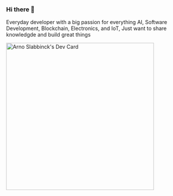 ### Hi there 👋

Everyday developer with a big passion for everything 
                      AI, 
                      Software Development, 
                      Blockchain,
                      Electronics,
                      and IoT,
Just want to share knowledgde and build great things
<!--
**ArnoSlabbinck/ArnoSlabbinck** is a ✨ _special_ ✨ repository because its `README.md` (this file) appears on your GitHub profile.

Here are some ideas to get you started:

- 🔭 I’m currently working on ...
- 🌱 I’m currently learning ...
- 👯 I’m looking to collaborate on ...
- 🤔 I’m looking for help with ...
- 💬 Ask me about ...
- 📫 How to reach me: ...
- 😄 Pronouns: ...
- ⚡ Fun fact: ...
-->
<a href="https://app.daily.dev/IAmDarkseid"><img src="https://api.daily.dev/devcards/d3977145dc9d42adb882c5b6cc34a591.png?r=7pd" width="400" alt="Arno Slabbinck's Dev Card"/></a>
